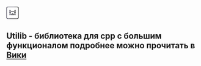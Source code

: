 ![иконка](/icon/icon.png)

## Utilib - библиотека для cpp с большим функционалом подробнее можно прочитать в [Вики](https://github.com/oneon4i/Utilib/wiki)
